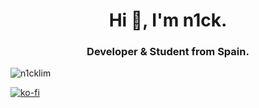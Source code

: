 <h1 align="center">Hi 👋, I'm n1ck.</h1>
<h3 align="center">Developer & Student from Spain.</h3>

<p align="left"> <img src="https://komarev.com/ghpvc/?username=n1cklim&label=Profile%20views&color=0e75b6&style=flat" alt="n1cklim" /> </p>

[![ko-fi](https://ko-fi.com/img/githubbutton_sm.svg)](https://ko-fi.com/T6T3KHG9H)

